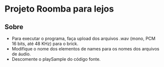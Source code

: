 # Projeto Roomba para lejos

## Sobre

- Para executar o programa, faça upload dos arquivos .wav (mono, PCM 16 bits, até 48 KHz) para o brick.
- Modifique o nome dos elementos de names para os nomes dos arquivos de áudio.
- Descomente o playSample do código fonte. 